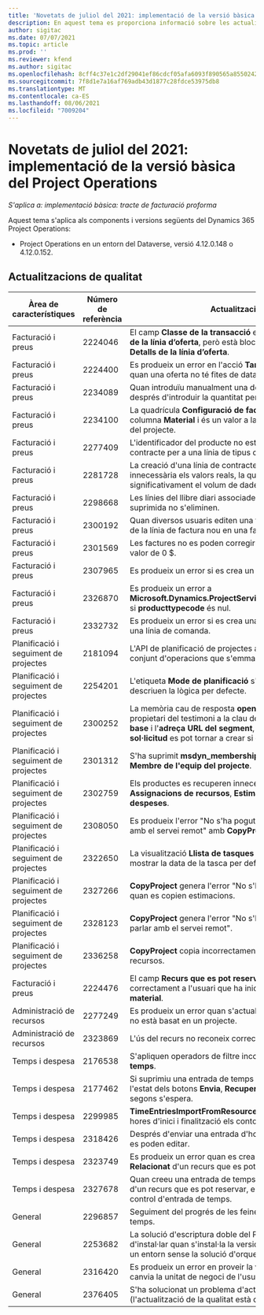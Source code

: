 ```yaml
---
title: 'Novetats de juliol del 2021: implementació de la versió bàsica del Project Operations'
description: En aquest tema es proporciona informació sobre les actualitzacions de qualitat disponibles a la versió de juliol de 2021 de la implementació bàsica del Project Operations.
author: sigitac
ms.date: 07/07/2021
ms.topic: article
ms.prod: ''
ms.reviewer: kfend
ms.author: sigitac
ms.openlocfilehash: 8cff4c37e1c2df29041ef86cdcf05afa6093f890565a855024202e87fd533ea5
ms.sourcegitcommit: 7f8d1e7a16af769adb43d1877c28fdce53975db8
ms.translationtype: MT
ms.contentlocale: ca-ES
ms.lasthandoff: 08/06/2021
ms.locfileid: "7009204"
---
```

# <a name="whats-new-july-2021---project-operations-lite-deployment"></a>Novetats de juliol del 2021: implementació de la versió bàsica del Project Operations

_S'aplica a: implementació bàsica: tracte de facturació proforma_

Aquest tema s'aplica als components i versions següents del Dynamics 365 Project Operations:

  - Project Operations en un entorn del Dataverse, versió 4.12.0.148 o 4.12.0.152.

## <a name="quality-updates"></a>Actualitzacions de qualitat
| **Àrea de característiques**              | **Número de referència** | **Actualització de qualitat**                                                                                                                                                                                             |
|-------------------------------|----------------------|----------------------------------------------------------------------------------------------------------------------------------------------------------------------------------------------------------------|
| Facturació i preus           | 2224046              | El camp **Classe de la transacció** es pot editar a la pestanya **Detalls de la línia d’oferta**, però està blocat si treballeu des de la pàgina **Detalls de la línia d’oferta**.                                                                     |
| Facturació i preus           | 2224400              | Es produeix un error en l'acció **Tanca l'oferta com a guanyada** quan una oferta no té fites de data.                                                                                                                                    |
| Facturació i preus           | 2234089              | Quan introduïu manualment una descripció del producte, s'esborra després d'introduir la quantitat per a una estimació de material.                                                                                                                         |
| Facturació i preus           | 2234100              | La quadrícula **Configuració de facturació de la tasca** no inclou la columna **Material** i és un valor a la pestanya **Facturació de la tasca** del projecte.                                                                                                       |
| Facturació i preus           | 2277409              | L'identificador del producte no està disponible al detall de la línia de contracte per a una línia de tipus de material.                                                                                                                                        |
| Facturació i preus           | 2281728              | La creació d'una línia de contracte torna a avaluar de manera innecessària els valors reals, la qual cosa fa que augmenti significativament el volum de dades i afecti el rendiment.                                                                                |
| Facturació i preus           | 2298668              | Les línies del llibre diari associades a una despesa recuperada i suprimida no s'eliminen.                                                                                                                                     |
| Facturació i preus           | 2300192              | Quan diversos usuaris editen una factura, és possible crear un detall de la línia de factura nou en una factura confirmada.                                                                                   |
| Facturació i preus           | 2301569              | Les factures no es poden corregir si s'ha aplicat una retenció per valor de 0 \$.                                                                                                                                        |
| Facturació i preus           | 2307965              | Es produeix un error si es crea un preu de categoria on falten valors.                                                                                                                           |
| Facturació i preus           | 2326870              | Es produeix un error a **Microsoft.Dynamics.ProjectService.Plugins.PostInvoiceLineDelete** si **producttypecode** és nul.                                                                            |
| Facturació i preus           | 2332732              | Es produeix un error si es crea una fita de línia de contracte sense una línia de comanda.                                                                                                                |
| Planificació i seguiment de projectes | 2181094              | L'API de planificació de projectes admet ara registres de PSS i del conjunt d'operacions que s'emmagatzemen durant 90 dies.                                                                                                                  |
| Planificació i seguiment de projectes | 2254201              | L'etiqueta **Mode de planificació** s'actualitza amb detalls que descriuen la lògica per defecte.                                                                                                                                      |
| Planificació i seguiment de projectes | 2300252              | La memòria cau de resposta **openProject** s'actualitza i inclou el propietari del testimoni a la clau de la memòria cau, l'**adreça URL base** i l'**adreça URL del segment**, de manera que l'**adreça URL de la sol·licitud** es pot tornar a crear si canvia l'**adreça URL base**. |
| Planificació i seguiment de projectes | 2301312              | S'ha suprimit **msdyn_membershipstatus** de la visualització **Membre de l'equip del projecte**.                                                                                                                                        |
| Planificació i seguiment de projectes | 2302759              | Els productes es recuperen innecessàriament a les pestanyes **Assignacions de recursos**, **Estimacions** i **Estimacions de despeses**.                                                                                                        |
| Planificació i seguiment de projectes | 2308050              | Es produeix l'error "No s'ha pogut obtenir el testimoni per parlar amb el servei remot" amb **CopyProject**.                                                                                                                           |
| Planificació i seguiment de projectes | 2322650              | La visualització **Llista de tasques del projecte** s'ha actualitzat per mostrar la data de la tasca per defecte.                                                                                                            |
| Planificació i seguiment de projectes | 2327266              | **CopyProject** genera l'error "No s'ha trobat la clau al diccionari" quan es copien estimacions.                                                                                                      |
| Planificació i seguiment de projectes | 2328123              | **CopyProject** genera l'error "No s'ha pogut obtenir el testimoni per parlar amb el servei remot".                                                                                                                          |
| Planificació i seguiment de projectes | 2336258              | **CopyProject** copia incorrectament els noms de funció dels recursos.                                                                                                                                                 |
| Facturació i preus           | 2224476              | El camp **Recurs que es pot reservar** no canvia per defecte correctament a l'usuari que ha iniciat la sessió a la pàgina **Ús del material**.                                                                                                            |
| Administració de recursos           | 2277249              | Es produeix un error quan s'actualitza un requisit de recursos que no està basat en un projecte.                                                                                                            |
| Administració de recursos           | 2323869              | L'ús del recurs no reconeix correctament els recursos filtrats.                                                                                                                                             |
| Temps i despesa              | 2176538              | S'apliquen operadors de filtre incorrectes al control **Entrada de temps**.                                                                                                                                                   |
| Temps i despesa              | 2177462              | Si suprimiu una entrada de temps a la quadrícula, no s'actualitza l'estat dels botons **Envia**, **Recupera**, **Suprimeix** i **Edita l'entrada** segons s'espera.                                                                                        |
| Temps i despesa              | 2299985              | **TimeEntriesImportFromResourceAssignment** no conserva les hores d'inici i finalització els contorns de l'assignació.                                                                                                  |
| Temps i despesa              | 2318426              | Després d'enviar una entrada d'hora, els camps bloquejats encara es poden editar.                                                                                                                                   |
| Temps i despesa              | 2323749              | Es produeix un error quan es crea una despesa des de la pestanya **Relacionat** d'un recurs que es pot reservar.                                                                                                      |
| Temps i despesa              | 2327678              | Quan creeu una entrada de temps des de la pestanya **Relacionat** d'un recurs que es pot reservar, el recurs principal no es passa al control d'entrada de temps.                                                                            |
| General                       | 2296857              | Seguiment del progrés de les feines que s'executen durant molt de temps.                                                                                                                                                                        |
| General                       | 2253682              | La solució d'escriptura doble del Project Operations no s'ha d'instal·lar quan s'instal·la la versió bàsica de l'escriptura doble en un entorn sense la solució d'orquestració d'escriptura doble.                                                |
| General                       | 2316420              | Es produeix un error en proveir la versió bàsica del Project Service si canvia la unitat de negoci de l'usuari de l'aplicació.                                                                                                                     |
| General                       | 2376405              | S'ha solucionat un problema d'actualització de l'editor (l'actualització de la qualitat està disponible a la versió 4.12.0.152)                                                                                                                     |
